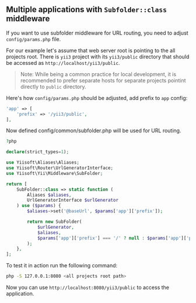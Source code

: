 ## Multiple applications with `Subfolder::class` middleware

If you want to use subfolder middleware for URL routing, you need to adjust `config/params.php` file.

For our example let's assume that web server root is pointing to the all projects root. There is `yii3` project with its `yii3/public` directory that should be accessed as `http://localhost/yii3/public`.

> Note: While being a common practice for local development, it is recommended to prefer separate hosts for separate projects pointint directly to `public` directory.

Here's how `config/params.php` should be adjusted, add prefix to `app` config:

```php
'app' => [
    'prefix' => '/yii3/public',
],
```

Now defined config/common/subfolder.php will be used for URL routing.

```php
?php

declare(strict_types=1);

use Yiisoft\Aliases\Aliases;
use Yiisoft\Router\UrlGeneratorInterface;
use Yiisoft\Yii\Middleware\SubFolder;

return [
    SubFolder::class => static function (
        Aliases $aliases,
        UrlGeneratorInterface $urlGenerator
    ) use ($params) {
        $aliases->set('@baseUrl', $params['app']['prefix']);

        return new SubFolder(
            $urlGenerator,
            $aliases,
            $params['app']['prefix'] === '/' ? null : $params['app']['prefix'],
        );
    },
];
```

To test it in action run the following command:

```bash
php -S 127.0.0.1:8080 <all projects root path>
```

Now you can use `http://localhost:8080/yii3/public` to access the application.
